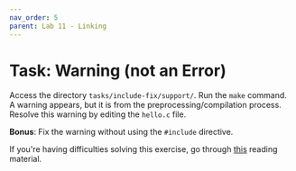 ```yaml
---
nav_order: 5
parent: Lab 11 - Linking
---
```


# Task: Warning (not an Error)

Access the directory `tasks/include-fix/support/`.
Run the `make` command.
A warning appears, but it is from the preprocessing/compilation process.
Resolve this warning by editing the `hello.c` file.

**Bonus**: Fix the warning without using the `#include` directive.

If you're having difficulties solving this exercise, go through [this](../../reading/linking.md) reading material.

